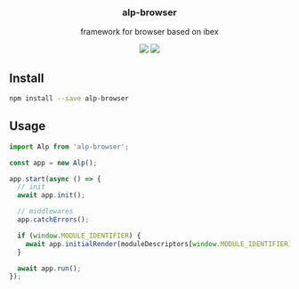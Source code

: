 <h3 align="center">
  alp-browser
</h3>

<p align="center">
  framework for browser based on ibex
</p>

<p align="center">
  <a href="https://npmjs.org/package/alp-browser"><img src="https://img.shields.io/npm/v/alp-browser.svg?style=flat-square"></a>
  <a href="https://david-dm.org/christophehurpeau/alp?path=packages/alp-browser"><img src="https://david-dm.org/christophehurpeau/alp.svg?path=packages/alp-browser?style=flat-square"></a>
</p>

## Install

```bash
npm install --save alp-browser
```

## Usage

```js
import Alp from 'alp-browser';

const app = new Alp();

app.start(async () => {
  // init
  await app.init();

  // middlewares
  app.catchErrors();

  if (window.MODULE_IDENTIFIER) {
    await app.initialRender(moduleDescriptors[window.MODULE_IDENTIFIER], window.initialData);
  }

  await app.run();
});

```
